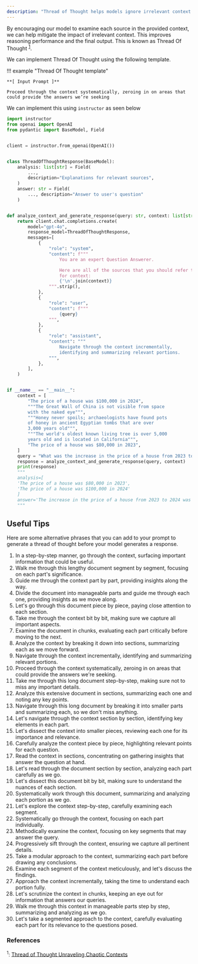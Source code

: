 ```yaml
---
description: "Thread of Thought helps models ignore irrelevant context in their prompt, improving overall response quality and relevance"
---
```


By encouraging our model to examine each source in the provided context, we can help mitigate the impact of irrelevant context. This improves reasoning performance and the final output. This is known as Thread Of Thought <sup><a href="https://arxiv.org/pdf/2311.08734">1</a></sup>.

We can implement Thread Of Thought using the following template.

!!! example "Thread Of Thought template"

    **[ Input Prompt ]**

    Proceed through the context systematically, zeroing in on areas that could provide the answers we’re seeking

We can implement this using `instructor` as seen below

```python linenums="1" hl_lines="43-44"
import instructor
from openai import OpenAI
from pydantic import BaseModel, Field


client = instructor.from_openai(OpenAI())


class ThreadOfThoughtResponse(BaseModel):
    analysis: list[str] = Field(
        ...,
        description="Explanations for relevant sources",
    )
    answer: str = Field(
        ..., description="Answer to user's question"
    )


def analyze_context_and_generate_response(query: str, context: list[str]):
    return client.chat.completions.create(
        model="gpt-4o",
        response_model=ThreadOfThoughtResponse,
        messages=[
            {
                "role": "system",
                "content": f"""
                    You are an expert Question Answerer.

                    Here are all of the sources that you should refer to
                    for context:
                    {'\n'.join(context)}
                """.strip(),
            },
            {
                "role": "user",
                "content": f"""
                    {query}
                """,
            },
            {
                "role": "assistant",
                "content": """
                    Navigate through the context incrementally,
                    identifying and summarizing relevant portions.
                """,
            },
        ],
    )


if __name__ == "__main__":
    context = [
        "The price of a house was $100,000 in 2024",
        """The Great Wall of China is not visible from space
        with the naked eye""",
        """Honey never spoils; archaeologists have found pots
        of honey in ancient Egyptian tombs that are over
        3,000 years old""",
        """The world's oldest known living tree is over 5,000
        years old and is located in California""",
        "The price of a house was $80,000 in 2023",
    ]
    query = "What was the increase in the price of a house from 2023 to 2024"
    response = analyze_context_and_generate_response(query, context)
    print(response)
    """
    analysis=[
    'The price of a house was $80,000 in 2023',
    'The price of a house was $100,000 in 2024'
    ]
    answer='The increase in the price of a house from 2023 to 2024 was $20,000.'
    """
```

## Useful Tips

Here are some alternative phrases that you can add to your prompt to generate a thread of thought before your model generates a response.

1. In a step-by-step manner, go through the context, surfacing important information that could be useful.
2. Walk me through this lengthy document segment by segment, focusing on each part's significance.
3. Guide me through the context part by part, providing insights along the way.
4. Divide the document into manageable parts and guide me through each one, providing insights as we move along.
5. Let's go through this document piece by piece, paying close attention to each section.
6. Take me through the context bit by bit, making sure we capture all important aspects.
7. Examine the document in chunks, evaluating each part critically before moving to the next.
8. Analyze the context by breaking it down into sections, summarizing each as we move forward.
9. Navigate through the context incrementally, identifying and summarizing relevant portions.
10. Proceed through the context systematically, zeroing in on areas that could provide the answers we're seeking.
11. Take me through this long document step-by-step, making sure not to miss any important details.
12. Analyze this extensive document in sections, summarizing each one and noting any key points.
13. Navigate through this long document by breaking it into smaller parts and summarizing each, so we don't miss anything.
14. Let's navigate through the context section by section, identifying key elements in each part.
15. Let's dissect the context into smaller pieces, reviewing each one for its importance and relevance.
16. Carefully analyze the context piece by piece, highlighting relevant points for each question.
17. Read the context in sections, concentrating on gathering insights that answer the question at hand.
18. Let's read through the document section by section, analyzing each part carefully as we go.
19. Let's dissect this document bit by bit, making sure to understand the nuances of each section.
20. Systematically work through this document, summarizing and analyzing each portion as we go.
21. Let's explore the context step-by-step, carefully examining each segment.
22. Systematically go through the context, focusing on each part individually.
23. Methodically examine the context, focusing on key segments that may answer the query.
24. Progressively sift through the context, ensuring we capture all pertinent details.
25. Take a modular approach to the context, summarizing each part before drawing any conclusions.
26. Examine each segment of the context meticulously, and let's discuss the findings.
27. Approach the context incrementally, taking the time to understand each portion fully.
28. Let's scrutinize the context in chunks, keeping an eye out for information that answers our queries.
29. Walk me through this context in manageable parts step by step, summarizing and analyzing as we go.
30. Let's take a segmented approach to the context, carefully evaluating each part for its relevance to the questions posed.

### References

<sup id="ref-1">1</sup>: [Thread of Thought Unraveling Chaotic Contexts](https://arxiv.org/pdf/2311.08734)
